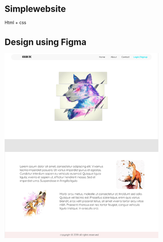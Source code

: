 # Simplewebsite
Html + css
# Design using Figma
![Test Image 1](https://github.com/Hikarusomai/Simplewebsite/blob/master/img/Untitled.jpg)
